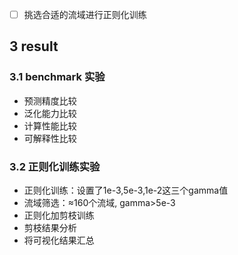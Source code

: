 - [ ] 挑选合适的流域进行正则化训练


## 3 result 

### 3.1 benchmark 实验

- 预测精度比较
- 泛化能力比较
- 计算性能比较
- 可解释性比较

### 3.2 正则化训练实验

- 正则化训练：设置了1e-3,5e-3,1e-2这三个gamma值
- 流域筛选：≈160个流域, gamma>5e-3
- 正则化加剪枝训练
- 剪枝结果分析
- 将可视化结果汇总
